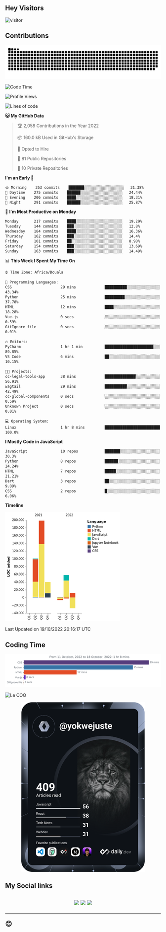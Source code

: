 ## Hey Visitors
![visitor](https://profile-counter.glitch.me/yokwejuste/count.svg)

## Contributions
<p align="center">
  <img src="https://raw.githubusercontent.com/yokwejuste/yokwejuste/output/github-contribution-grid-snake.svg" />
</p>

<!--START_SECTION:waka-->
![Code Time](http://img.shields.io/badge/Code%20Time-1%2C149%20hrs%2013%20mins-blue)

![Profile Views](http://img.shields.io/badge/Profile%20Views-6-blue)

![Lines of code](https://img.shields.io/badge/From%20Hello%20World%20I%27ve%20Written-372%20Thousand%20lines%20of%20code-blue)

**🐱 My GitHub Data** 

> 🏆 2,058 Contributions in the Year 2022
 > 
> 📦 160.0 kB Used in GitHub's Storage 
 > 
> 💼 Opted to Hire
 > 
> 📜 81 Public Repositories 
 > 
> 🔑 10 Private Repositories  
 > 
**I'm an Early 🐤** 

```text
🌞 Morning    353 commits    ███████░░░░░░░░░░░░░░░░░░   31.38% 
🌆 Daytime    275 commits    ██████░░░░░░░░░░░░░░░░░░░   24.44% 
🌃 Evening    206 commits    ████░░░░░░░░░░░░░░░░░░░░░   18.31% 
🌙 Night      291 commits    ██████░░░░░░░░░░░░░░░░░░░   25.87%

```
📅 **I'm Most Productive on Monday** 

```text
Monday       217 commits    ████░░░░░░░░░░░░░░░░░░░░░   19.29% 
Tuesday      144 commits    ███░░░░░░░░░░░░░░░░░░░░░░   12.8% 
Wednesday    184 commits    ████░░░░░░░░░░░░░░░░░░░░░   16.36% 
Thursday     162 commits    ███░░░░░░░░░░░░░░░░░░░░░░   14.4% 
Friday       101 commits    ██░░░░░░░░░░░░░░░░░░░░░░░   8.98% 
Saturday     154 commits    ███░░░░░░░░░░░░░░░░░░░░░░   13.69% 
Sunday       163 commits    ███░░░░░░░░░░░░░░░░░░░░░░   14.49%

```


📊 **This Week I Spent My Time On** 

```text
⌚︎ Time Zone: Africa/Douala

💬 Programming Languages: 
CSS                      29 mins             ██████████░░░░░░░░░░░░░░░   43.34% 
Python                   25 mins             █████████░░░░░░░░░░░░░░░░   37.78% 
HTML                     12 mins             ████░░░░░░░░░░░░░░░░░░░░░   18.28% 
Vue.js                   0 secs              ░░░░░░░░░░░░░░░░░░░░░░░░░   0.59% 
GitIgnore file           0 secs              ░░░░░░░░░░░░░░░░░░░░░░░░░   0.01%

🔥 Editors: 
PyCharm                  1 hr 1 min          ██████████████████████░░░   89.85% 
VS Code                  6 mins              ██░░░░░░░░░░░░░░░░░░░░░░░   10.15%

🐱‍💻 Projects: 
cc-legal-tools-app       38 mins             ██████████████░░░░░░░░░░░   56.91% 
wagtail                  29 mins             ██████████░░░░░░░░░░░░░░░   42.49% 
cc-global-components     0 secs              ░░░░░░░░░░░░░░░░░░░░░░░░░   0.59% 
Unknown Project          0 secs              ░░░░░░░░░░░░░░░░░░░░░░░░░   0.01%

💻 Operating System: 
Linux                    1 hr 8 mins         █████████████████████████   100.0%

```

**I Mostly Code in JavaScript** 

```text
JavaScript               10 repos            ███████░░░░░░░░░░░░░░░░░░   30.3% 
Python                   8 repos             ██████░░░░░░░░░░░░░░░░░░░   24.24% 
HTML                     7 repos             █████░░░░░░░░░░░░░░░░░░░░   21.21% 
Dart                     3 repos             ██░░░░░░░░░░░░░░░░░░░░░░░   9.09% 
CSS                      2 repos             █░░░░░░░░░░░░░░░░░░░░░░░░   6.06%

```


**Timeline**

![Chart not found](https://raw.githubusercontent.com/yokwejuste/yokwejuste/master/charts/bar_graph.png) 


 Last Updated on 19/10/2022 20:16:17 UTC
<!--END_SECTION:waka-->

## Coding Time

[![wakatime-stats](https://github.com/yokwejuste/yokwejuste/blob/master/images/stat.svg)](https://wakatime.com/@yokwejuste)

![Le COQ](https://metrics.lecoq.io/yokwejuste/)
<p align="center">
  <a href="#"><img src="https://github.com/yokwejuste/yokwejuste/blob/master/devcard.svg" width="400" alt="Yonkeu K. Steve's Dev Card"/></a>
</p>
<h2>My Social links<h2>
<p align="center">
  <a href="https://twitter.com/yokwejuste"><img src="https://img.shields.io/badge/twitter-%231DA1F2.svg?style=for-the-badge&logo=Twitter&logoColor=white"></a>
  <a href="https://linkedin.com/in/yokwejuste"><img src="https://img.shields.io/badge/linkedin-%230077B5.svg?style=for-the-badge&logo=linkedin&logoColor=white"></a>
  <a href="https://instagram.com/yokwejuste0"><img src="https://img.shields.io/badge/instagram-%23E4405F.svg?style=for-the-badge&logo=Instagram&logoColor=white"></a>
</p>
<hr>
😊
